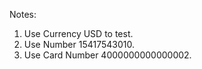 
Notes: 

1) Use Currency USD to test.
2) Use Number 15417543010.
3) Use Card Number 4000000000000002.


